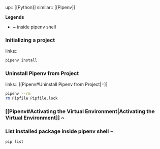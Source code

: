 up:: [[Python]]
similar:: [[Pipenv]]

**Legends**
- ~ inside pipenv shell

### Initializing a project
links:: 
```sh
pipenv install
```

### Uninstall Pipenv from Project
links:: [[Pipenv#Uninstall Pipenv from Project|=]]
```sh
pipenv --rm
rm Pipfile Pipfile.lock
```

### [[Pipenv#Activating the Virtual Environment|Activating the Virtual Environment]] ~
### List installed package inside **pipenv shell** ~
```sh
pip list
```


